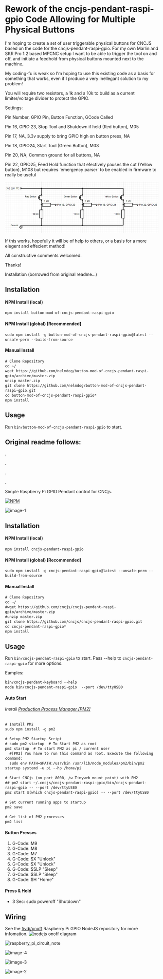 # Rework of the cncjs-pendant-raspi-gpio Code Allowing for Multiple Physical Buttons

I'm hoping to create a set of user triggerable physical buttons for CNCJS based on the code for the cncjs-pendant-raspi-gpio. For my own Marlin and SKR Pro 1.2 based MPCNC setup I want to be able to trigger the tool on and off, and initiate a feedhold from physical buttons mounted next to the machine.

My coding-fu is weak so I'm hoping to use this existing code as a basis for something that works, even if I produce a very inellegant solution to my problem!

You will require two resistors, a 1k and a 10k to build as a current limiter/voltage divider to protect the GPIO.

Settings:

Pin Number, GPIO Pin, Button Function, GCode Called

Pin 16, GPIO 23, Stop Tool and Shutdown if held (Red button), M05

Pin 17, NA, 3.3v supply to bring GPIO high on button press, NA

Pin 18, GPIO24, Start Tool (Green Button), M03

Pin 20, NA, Common ground for all buttons, NA

Pin 22, GPIO25, Feed Hold function that efectively pauses the cut (Yellow button), M108 but requires 'emergency parser' to be enabled in firmware to really be useful

![image-a](https://github.com/nelmdog/button-mod-of-cncjs-pendant-raspi-gpio/raw/master/docs/image-a.jpg)

If this works, hopefully it will be of help to others, or a basis for a more elegent and effecient method!

All constructive comments welcomed.

Thanks!

Installation (borrowed from original readme...)

## Installation
#### NPM Install (local)
```
npm install button-mod-of-cncjs-pendant-raspi-gpio
```
#### NPM Install (global) [Recommended]
```
sudo npm install -g button-mod-of-cncjs-pendant-raspi-gpio@latest --unsafe-perm --build-from-source
```

#### Manual Install
```
# Clone Repository
cd ~/
wget https://github.com/nelmdog/button-mod-of-cncjs-pendant-raspi-gpio/archive/master.zip
unzip master.zip
git clone https://github.com/nelmdog/button-mod-of-cncjs-pendant-raspi-gpio.git
cd button-mod-of-cncjs-pendant-raspi-gpio*
npm install
```

## Usage
Run `bin/button-mod-of-cncjs-pendant-raspi-gpio` to start.

## Original readme follows:

.

.

.

.

Simple Raspberry Pi GPIO Pendant control for CNCjs.

[![NPM](https://nodei.co/npm/cncjs-pendant-raspi-gpio.png?compact=true)](https://nodei.co/npm/cncjs-pendant-raspi-gpio/)

![image-1](https://github.com/cncjs/cncjs-pendant-raspi-gpio/raw/master/docs/image-1.jpg)

## Installation
#### NPM Install (local)
```
npm install cncjs-pendant-raspi-gpio
```
#### NPM Install (global) [Recommended]
```
sudo npm install -g cncjs-pendant-raspi-gpio@latest --unsafe-perm --build-from-source
```

#### Manual Install
```
# Clone Repository
cd ~/
#wget https://github.com/cncjs/cncjs-pendant-raspi-gpio/archive/master.zip
#unzip master.zip
git clone https://github.com/cncjs/cncjs-pendant-raspi-gpio.git
cd cncjs-pendant-raspi-gpio*
npm install
```

## Usage
Run `bin/cncjs-pendant-raspi-gpio` to start. Pass --help to `cncjs-pendant-raspi-gpio` for more options.

Eamples:

```
bin/cncjs-pendant-keyboard --help
node bin/cncjs-pendant-raspi-gpio  --port /dev/ttyUSB0
```

#### Auto Start

###### Install [Production Process Manager [PM2]](http://pm2.io)
```
# Install PM2
sudo npm install -g pm2

# Setup PM2 Startup Script
# sudo pm2 startup  # To Start PM2 as root
pm2 startup  # To start PM2 as pi / current user
  #[PM2] You have to run this command as root. Execute the following command:
  sudo env PATH=$PATH:/usr/bin /usr/lib/node_modules/pm2/bin/pm2 startup systemd -u pi --hp /home/pi

# Start CNCjs (on port 8000, /w Tinyweb mount point) with PM2
## pm2 start ~/.cncjs/cncjs-pendant-raspi-gpio/bin/cncjs-pendant-raspi-gpio -- --port /dev/ttyUSB0
pm2 start $(which cncjs-pendant-raspi-gpio) -- --port /dev/ttyUSB0

# Set current running apps to startup
pm2 save

# Get list of PM2 processes
pm2 list
```

#### Button Presses
 1. G-Code: M9
 2. G-Code: M8
 3. G-Code: M7
 4. G-Code: $X "Unlock"
 5. G-Code: $X "Unlock"
 6. G-Code: $SLP "Sleep"
 7. G-Code: $SLP "Sleep"
 8. G-Code: $H "Home"

#### Press & Hold
 - 3 Sec: sudo poweroff "Shutdown"

## Wiring 

See the [fivdi/onoff](https://www.npmjs.com/package/onoff) Raspberry Pi GPIO NodeJS repository for more infomation.
![nodejs onoff diagram](https://raw.githubusercontent.com/fivdi/onoff/master/examples/light-switch.png)

![raspberry_pi_circuit_note](http://www.jameco.com/Jameco/workshop/circuitnotes/raspberry_pi_circuit_note_fig2a.jpg)

![image-4](https://github.com/cncjs/cncjs-pendant-raspi-gpio/raw/master/docs/image-4.jpg)

![image-3](https://github.com/cncjs/cncjs-pendant-raspi-gpio/raw/master/docs/image-3.jpg)

![image-2](https://github.com/cncjs/cncjs-pendant-raspi-gpio/raw/master/docs/image-2.jpg)

